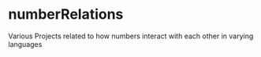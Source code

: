 # numberRelations
Various Projects related to how numbers interact with each other in varying languages
